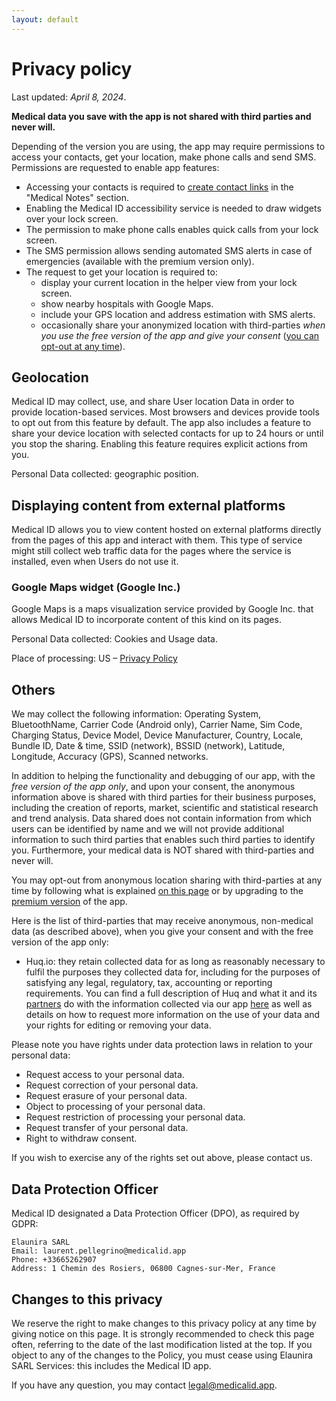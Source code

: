 ```yaml
---
layout: default
---
```

# Privacy policy

Last updated: _April 8, 2024_.

**Medical data you save with the app is not shared with third parties and never will.**

Depending of the version you are using, the app may require permissions to access your contacts, get your location, make phone calls and send SMS. Permissions are requested to enable app features:

- Accessing your contacts is required to <a href="https://www.youtube.com/watch?v=dlLtXE_qRuU">create contact links</a> in the "Medical Notes" section.
- Enabling the Medical ID accessibility service is needed to draw widgets over your lock screen.
- The permission to make phone calls enables quick calls from your lock screen.
- The SMS permission allows sending automated SMS alerts in case of emergencies (available with the premium version only).
- The request to get your location is required to:
  - display your current location in the helper view from your lock screen.
  - show nearby hospitals with Google Maps.
  - include your GPS location and address estimation with SMS alerts.
  - occasionally share your anonymized location with third-parties _when you use the free version of the app and give your consent_ (<a href="https://medicalid.app/needs-your-help">you can opt-out at any time</a>).

## Geolocation

Medical ID may collect, use, and share User location Data in order to provide location-based services. Most browsers and devices provide tools to opt out from this feature by default. The app also includes a feature to share your device location with selected contacts for up to 24 hours or until you stop the sharing. Enabling this feature requires explicit actions from you.

Personal Data collected: geographic position.

## Displaying content from external platforms

Medical ID allows you to view content hosted on external platforms directly from the pages of this app and interact with them. This type of service might still collect web traffic data for the pages where the service is installed, even when Users do not use it.

### Google Maps widget (Google Inc.)

Google Maps is a maps visualization service provided by Google Inc. that allows Medical ID to incorporate content of this kind on its pages.

Personal Data collected: Cookies and Usage data.

Place of processing: US – [Privacy Policy](https://www.google.com/intl/en/policies/privacy/)

## Others

We may collect the following information: Operating System, BluetoothName, Carrier Code (Android only), Carrier Name, Sim Code, Charging Status, Device Model, Device Manufacturer, Country, Locale, Bundle ID, Date & time, SSID (network), BSSID (network), Latitude, Longitude, Accuracy (GPS), Scanned networks.

In addition to helping the functionality and debugging of our app, with the _free version of the app only_, and upon your consent, the anonymous information above is shared with third parties for their business purposes, including the creation of reports, market, scientific and statistical research and trend analysis. Data shared does not contain information from which users can be identified by name and we will not provide additional information to such third parties that enables such third parties to identify you. Furthermore, your medical data is NOT shared with third-parties and never will.

You may opt-out from anonymous location sharing with third-parties at any time by following what is explained [on this page](https://medicalid.app/needs-your-help) or by upgrading to the [premium version](https://play.google.com/store/apps/details?id=app.medicalid) of the app.

Here is the list of third-parties that may receive anonymous, non-medical data (as described above), when you give your consent and with the free version of the app only:

- Huq.io: they retain collected data for as long as reasonably necessary to fulfil the purposes they collected data for, including for the purposes of satisfying any legal, regulatory, tax, accounting or reporting requirements. You can find a full description of Huq and what it and its [partners](https://huq.io/data-partners) do with the information collected via our app [here](https://huq.io/privacy-policy) as well as details on how to request more information on the use of your data and your rights for editing or removing your data.

Please note you have rights under data protection laws in relation to your personal data:

- Request access to your personal data.
- Request correction of your personal data.
- Request erasure of your personal data.
- Object to processing of your personal data.
- Request restriction of processing your personal data.
- Request transfer of your personal data.
- Right to withdraw consent.

If you wish to exercise any of the rights set out above, please contact us.

## Data Protection Officer

Medical ID designated a Data Protection Officer (DPO), as required by GDPR:

```
Elaunira SARL
Email: laurent.pellegrino@medicalid.app
Phone: +33665262907
Address: 1 Chemin des Rosiers, 06800 Cagnes-sur-Mer, France
```

## Changes to this privacy

We reserve the right to make changes to this privacy policy at any time by giving notice on this page. It is strongly recommended to check this page often, referring to the date of the last modification listed at the top. If you object to any of the changes to the Policy, you must cease using Elaunira SARL Services: this includes the Medical ID app.

If you have any question, you may contact <a href="mailto:legal@medicalid.app">legal@medicalid.app</a>.
